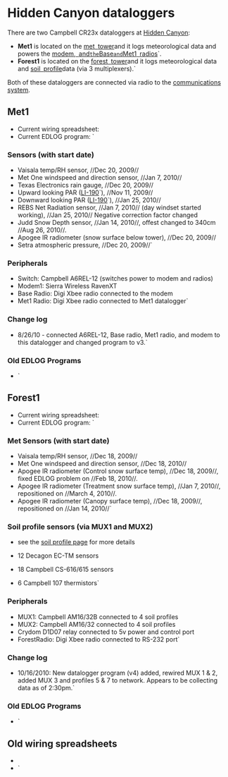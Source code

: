 # Hidden Canyon dataloggers

There are two Campbell CR23x dataloggers at [Hidden
Canyon](hiddencanyon:sitedescription):

* **Met1** is located on the [met`
`tower](hiddencanyon:mettowers)and it logs meteorological data and powers the [modem,`
`and`the`Base`and`Met1`
`radios](hiddencanyon:communicationsystem)`.
* **Forest1** is located on the [forest`
`tower](hiddencanyon:mettowers)and it logs meteorological data and [soil`
`profile](hiddencanyon:soilprofiles)data (via 3 multiplexers).`

Both of these dataloggers are connected via radio to the [communications
system](hiddencanyon:communicationsystem).

## Met1

* Current wiring spreadsheet: 
* Current EDLOG program: `

### Sensors (with start date)

- Vaisala temp/RH sensor, //Dec 20, 2009//
- Met One windspeed and direction sensor, //Jan 7, 2010//
- Texas Electronics rain gauge, //Dec 20, 2009//
- Upward looking PAR ([LI-190](:instruments:li-190)`), //Nov 11, 2009//
- Downward looking PAR ([LI-190](:instruments:li-190)`), //Jan 25, 2010//
- REBS Net Radiation sensor, //Jan 7, 2010// (day windset started working), //Jan 25, 2010// Negative correction factor changed
- Judd Snow Depth sensor, //Jan 14, 2010//, offest changed to 340cm //Aug 26, 2010//.
- Apogee IR radiometer (snow surface below tower), //Dec 20, 2009//
- Setra atmospheric pressure, //Dec 20, 2009//`

### Peripherals

- Switch: Campbell A6REL-12 (switches power to modem and radios)
- Modem1: Sierra Wireless RavenXT
- Base Radio: Digi Xbee radio connected to the modem
- Met1 Radio: Digi Xbee radio connected to Met1 datalogger`

### Change log

- 8/26/10 - connected A6REL-12, Base radio, Met1 radio, and modem to this datalogger and changed program to v3.`

### Old EDLOG Programs

* `

## Forest1

* Current wiring spreadsheet: 
* Current EDLOG program: `

### Met Sensors (with start date)

- Vaisala temp/RH sensor, //Dec 18, 2009//
- Met One windspeed and direction sensor, //Dec 18, 2010//
- Apogee IR radiometer (Control snow surface temp), //Dec 18, 2009//, fixed EDLOG problem on //Feb 18, 2010//.
- Apogee IR radiometer (Treatment snow surface temp), //Jan 7, 2010//, repositioned on //March 4, 2010//.
- Apogee IR radiometer (Canopy surface temp), //Dec 18, 2009//, repositioned on //Jan 14, 2010//`

### Soil profile sensors (via MUX1 and MUX2)

-   see the [soil profile page](hiddencanyon:soilprofiles)
    for more details

- 12 Decagon EC-TM sensors
- 18 Campbell CS-616/615 sensors
- 6 Campbell 107 thermistors`

### Peripherals

- MUX1: Campbell AM16/32B connected to 4 soil profiles
- MUX2: Campbell AM16/32 connected to 4 soil profiles
- Crydom D1D07 relay connected to 5v power and control port
- ForestRadio: Digi Xbee radio connected to RS-232 port`

### Change log

- 10/16/2010: New datalogger program (v4) added, rewired MUX 1 & 2, added MUX 3 and profiles 5 & 7 to network. Appears to be collecting data as of 2:30pm.`

### Old EDLOG Programs

* `

## Old wiring spreadsheets

* 
* `
